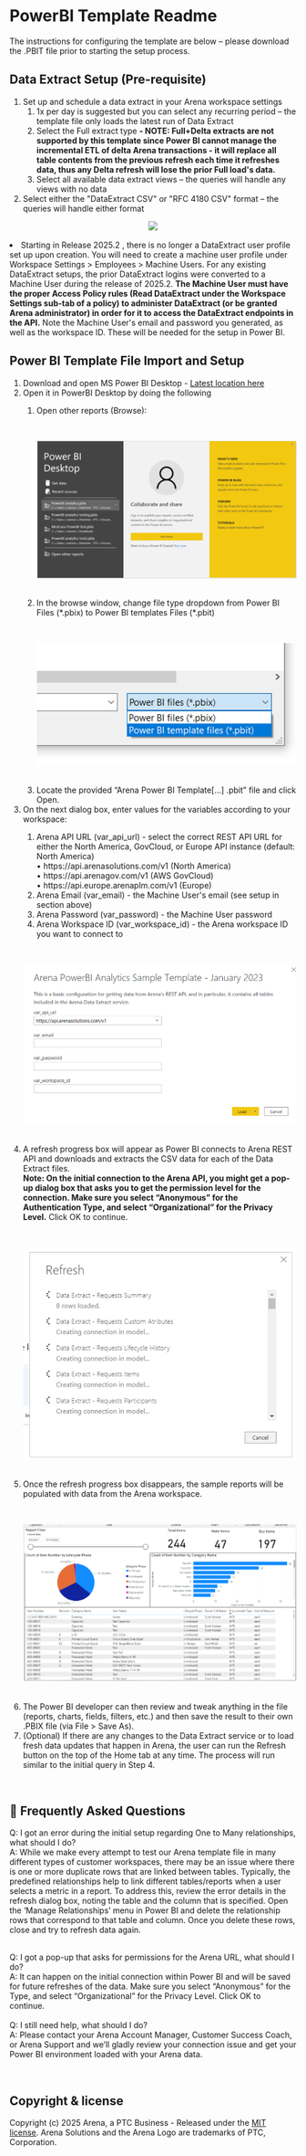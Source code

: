 # PowerBI Template Readme

The instructions for configuring the template are below – please download the .PBIT file prior to starting the setup process.

## Data Extract Setup (Pre-requisite)
<ol type="1">
<li>Set up and schedule a data extract in your Arena workspace settings 
<ol><li>1x per day is suggested but you can select any recurring period – the template file only loads the latest run of Data Extract </li>
<li>Select the Full extract type <b>- NOTE: Full+Delta extracts are not supported by this template since Power BI cannot manage the incremental ETL of delta Arena transactions - it will replace all table contents from the previous refresh each time it refreshes data, thus any Delta refresh will lose the prior Full load's data.</b></li>
<li>Select all available data extract views – the queries will handle any views with no data </li></ol></li>
<li>Select either the "DataExtract CSV" or "RFC 4180 CSV" format – the queries will handle either format </li></ol></li>

<p align="center">
<img src="https://github.com/user-attachments/assets/76f59d84-df51-4f75-a419-ad6bd842ce33"/>
</p>

<li>Starting in Release 2025.2 , there is no longer a DataExtract user profile set up upon creation. You will need to create a machine user profile under Workspace Settings > Employees > Machine Users. For any existing DataExtract setups, the prior DataExtract logins were converted to a Machine User during the release of 2025.2. <b>The Machine User must have the proper Access Policy rules (Read DataExtract under the Workspace Settings sub-tab of a policy) to administer DataExtract (or be granted Arena administrator) in order for it to access the DataExtract endpoints in the API.</b> Note the Machine User's email and password you generated, as well as the workspace ID. These will be needed for the setup in Power BI.  </li></ol>

## Power BI Template File Import and Setup
<ol type="1">
<li>Download and open MS Power BI Desktop - <a href="https://www.microsoft.com/en-us/download/details.aspx?id=5849">Latest location here</a></li>
  <li>Open it in PowerBI Desktop by doing the following</li>
  <ol><li>Open other reports (Browse):</li>

&nbsp;
<p align="center">
    <img src="https://github.com/ptc-arena/.github/blob/main/PowerBI_SS1.png" alt="Arena Analytics">
</p>
&nbsp;
   
<li>In the browse window, change file type dropdown from Power BI Files (*.pbix) to Power BI templates Files (*.pbit)</li>
 
&nbsp;
<p align="center">
    <img src="https://github.com/ptc-arena/.github/blob/main/PowerBI_SS2.png" alt="Arena Analytics">
</p>
&nbsp;

  <li>Locate the provided “Arena Power BI Template[…] .pbit” file and click Open.</li>
  </ol>
  
<li>On the next dialog box, enter values for the variables according to your workspace:</li>
    <ol><li>Arena API URL (var_api_url) - select the correct REST API URL for either the North America, GovCloud, or Europe API instance (default: North America) <br>
      •	https://api.arenasolutions.com/v1 (North America)<br>
•	https://api.arenagov.com/v1 (AWS GovCloud)<br>
•	https://api.europe.arenaplm.com/v1 (Europe)</li>
      <li>Arena Email (var_email) - the Machine User's email (see setup in section above)</li>
      <li>Arena Password (var_password) - the Machine User password</li>
      <li>Arena Workspace ID (var_workspace_id) - the Arena workspace ID you want to connect to</li></ol>
      
&nbsp;
<p align="center">
    <img src="https://github.com/ptc-arena/.github/blob/main/PowerBI_SS3.png" alt="Arena Analytics">
</p>
&nbsp;

<li>A refresh progress box will appear as Power BI connects to Arena REST API and downloads and extracts the CSV data for each of the Data Extract files. <br>
  <b>Note: On the initial connection to the Arena API, you might get a pop-up dialog box that asks you to get the permission level for the connection. 
  Make sure you select “Anonymous” for the Authentication Type, and select “Organizational” for the Privacy Level.</b> Click OK to continue. </li>
  
&nbsp;
<p align="center">
    <img src="https://github.com/ptc-arena/.github/blob/main/PowerBI_SS4.png" alt="Arena Analytics">
</p>
&nbsp;

<li>Once the refresh progress box disappears, the sample reports will be populated with data from the Arena workspace.</li>
  
&nbsp;
<p align="center">
    <img src="https://github.com/ptc-arena/.github/blob/main/PowerBI_SS5.png" alt="Arena Analytics">
</p>
&nbsp;

<li>The Power BI developer can then review and tweak anything in the file (reports, charts, fields, filters, etc.) and then save the result to their own .PBIX file (via File > Save As).</li>

<li>(Optional) If there are any changes to the Data Extract service or to load fresh data updates that happen in Arena, 
  the user can run the Refresh button on the top of the Home tab at any time. The process will run similar to the initial query in Step 4.</li>

</ol><br>
  
## 👋 Frequently Asked Questions
Q: I got an error during the initial setup regarding One to Many relationships, what should I do?<br>
A: While we make every attempt to test our Arena template file in many different types of customer workspaces, there may be an issue where there is one or more duplicate rows that are linked between tables. Typically, the predefined relationships help to link different tables/reports when a user selects a metric in a report. 
To address this, review the error details in the refresh dialog box, noting the table and the column that is specified. Open the ‘Manage Relationships’ menu in Power BI and delete the relationship rows that correspond to that table and column. Once you delete these rows, close and try to refresh data again.
<br><br>

Q: I got a pop-up that asks for permissions for the Arena URL, what should I do?<br>
A: It can happen on the initial connection within Power BI and will be saved for future refreshes of the data. Make sure you select “Anonymous” for the Type, and select “Organizational” for the Privacy Level. Click OK to continue.
<br> <br>
Q: I still need help, what should I do?<br>
A: Please contact your Arena Account Manager, Customer Success Coach, or Arena Support and we’ll gladly review your connection issue and get your Power BI environment loaded with your Arena data.

<br>

## Copyright & license

Copyright (c) 2025 Arena, a PTC Business - Released under the [MIT license](LICENSE). Arena Solutions and the Arena Logo are trademarks of PTC, Corporation.
